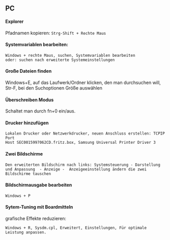 ## PC

#### Explorer

Pfadnamen kopieren: `Strg-Shift + Rechte Maus `


#### Systemvariablen bearbeiten:

```
Windows + rechte Maus, suchen, Systemvariablen bearbeiten
oder: suchen nach erweiterte Systemeinstellungen

```
#### Große Dateien finden

Windows+E, auf das Laufwerk/Ordner klicken, den man durchsuchen will, Str-F, bei den Suchoptionen Größe auswählen


#### Überschreiben Modus

Schaltet man durch fn+0 ein/aus.


#### Drucker hinzufügen

```
Lokalen Drucker oder Netzwerkdrucker, neuen Anschluss erstellen: TCPIP Port
Host SEC0015997062CD.fritz.box, Samsung Universal Printer Driver 3
```

#### Zwei Bildschirme
```
Den erweiterten Bildschirm nach links: Systemsteuerung - Darstellung und Anpassung  - Anzeige -  Anzeigeeinstellung ändern die zwei Bildschirme tauschen
```

#### Bildschirmausgabe bearbeiten
```
Windows + P
```

#### Sytem-Tuning mit Boardmitteln
grafische Effekte reduzieren:
```
Windows + R, Sysdm.cpl, Erweitert, Einstellungen, Für optimale Leistung anpassen.
```
